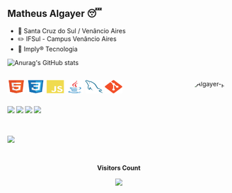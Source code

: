 ## Matheus Algayer 😴

- 📍 Santa Cruz do Sul / Venâncio Aires
- ✏️ IFSul - Campus Venâncio Aires
- 💼 Imply® Tecnologia
  
![Anurag's GitHub stats](https://github-readme-stats.vercel.app/api?username=algayer&show_icons=true&theme=tokyonight)

<div style="display: inline_block"><br>
  <img align="center" alt="Algayer-HTML" height="30" width="40" src="https://raw.githubusercontent.com/devicons/devicon/master/icons/html5/html5-original.svg">
  <img align="center" alt="Algayer-CSS" height="30" width="40" src="https://raw.githubusercontent.com/devicons/devicon/master/icons/css3/css3-original.svg">
  <img align="center" alt="Algayer-Js" height="30" width="40" src="https://raw.githubusercontent.com/devicons/devicon/master/icons/javascript/javascript-plain.svg">
  <img align="center" alt="Algayer-CSS" height="30" width="40" src="https://raw.githubusercontent.com/devicons/devicon/1119b9f84c0290e0f0b38982099a2bd027a48bf1/icons/java/java-original.svg">
  <img align="center" alt="Algayer-SQL" height="30" width="40" src="https://raw.githubusercontent.com/devicons/devicon/1119b9f84c0290e0f0b38982099a2bd027a48bf1/icons/mysql/mysql-original.svg">
  <img align="center" alt="Algayer-java" height="30" width="40" src="https://raw.githubusercontent.com/devicons/devicon/1119b9f84c0290e0f0b38982099a2bd027a48bf1/icons/git/git-original.svg">
  <img align="right" alt="Algayer-pic" height="150" style="border-radius:50px;" src="https://i.pinimg.com/564x/40/76/79/407679d20088c659aba7a760c69dd7c3.jpg">
</div>
  
  ##

<div> 
  <a href = "mailto:matheusalgayer15@gmail.com"><img src="https://img.shields.io/badge/-Gmail-%23333?style=for-the-badge&logo=gmail&logoColor=white" target="_blank"></a>
  <a href="https://www.linkedin.com/in/matheus-algayer-228150258/" target="_blank"><img src="https://img.shields.io/badge/-LinkedIn-%230077B5?style=for-the-badge&logo=linkedin&logoColor=white" target="_blank"></a> 
    <a href="https://twitter.com/matheus_algayer/" target="_blank"><img src="https://img.shields.io/badge/-Twitter-%230077B5?style=for-the-badge&logo=twitter&logoColor=white" target="_blank"></a>
    <a href="https://instagram.com/matheus_algayer" target="_blank"><img src="https://img.shields.io/badge/-Instagram-%23E4405F?style=for-the-badge&logo=instagram&logoColor=white" target="_blank"></a>
</div>
<br>
<br>
  
  ![](https://github.com/algayer/snk/raw/output/github-contribution-grid-snake.svg)
  
<div align="center">
  <br><p align="centre"><b>Visitors Count</b></p>  
  <p align="center"><img align="center" src="https://profile-counter.glitch.me/{algayer}/count.svg" /></p> 
  <br>
</div>
